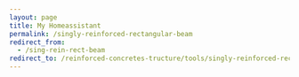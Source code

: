 ```yaml
---
layout: page
title: My Homeassistant
permalink: /singly-reinforced-rectangular-beam
redirect_from: 
  - /sing-rein-rect-beam
redirect_to: /reinforced-concretes-tructure/tools/singly-reinforced-rectangular-beam.html
---
```

